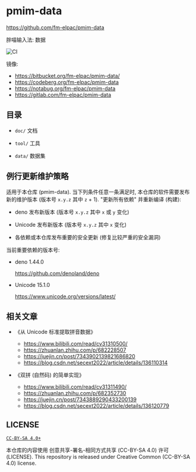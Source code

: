 # pmim-data

<https://github.com/fm-elpac/pmim-data>

胖喵输入法: 数据

![CI](https://github.com/fm-elpac/pmim-data/actions/workflows/ci.yml/badge.svg)

镜像:

- <https://bitbucket.org/fm-elpac/pmim-data/>
- <https://codeberg.org/fm-elpac/pmim-data>
- <https://notabug.org/fm-elpac/pmim-data>
- <https://gitlab.com/fm-elpac/pmim-data>

## 目录

- `doc/` 文档

- `tool/` 工具

- `data/` 数据集

## 例行更新维护策略

适用于本仓库 (pmim-data). 当下列条件任意一条满足时,
本仓库的软件需要发布新的维护版本 (版本号 `x.y.z` 其中 `z` + 1). "更新所有依赖"
并重新编译 (构建):

- deno 发布新版本 (版本号 `x.y.z` 其中 `x` 或 `y` 变化)

- Unicode 发布新版本 (版本号 `x.y.z` 其中 `x` 变化)

- 各依赖或本仓库发布重要的安全更新 (修复比较严重的安全漏洞)

当前重要依赖的版本号:

- deno 1.44.0

  <https://github.com/denoland/deno>

- Unicode 15.1.0

  <https://www.unicode.org/versions/latest/>

## 相关文章

- 《从 Unicode 标准提取拼音数据》
  - <https://www.bilibili.com/read/cv31310500/>
  - <https://zhuanlan.zhihu.com/p/682228507>
  - <https://juejin.cn/post/7343902139821686820>
  - <https://blog.csdn.net/secext2022/article/details/136110314>

- 《双拼 (自然码) 的简单实现》
  - <https://www.bilibili.com/read/cv31311490/>
  - <https://zhuanlan.zhihu.com/p/682352730>
  - <https://juejin.cn/post/7343889290433200139>
  - <https://blog.csdn.net/secext2022/article/details/136120779>

## LICENSE

[`CC-BY-SA 4.0+`](https://creativecommons.org/licenses/by-sa/4.0/)

本仓库的内容使用 创意共享-署名-相同方式共享 (CC-BY-SA 4.0) 许可 (LICENSE). This
repository is released under Creative Common (CC-BY-SA 4.0) license.
